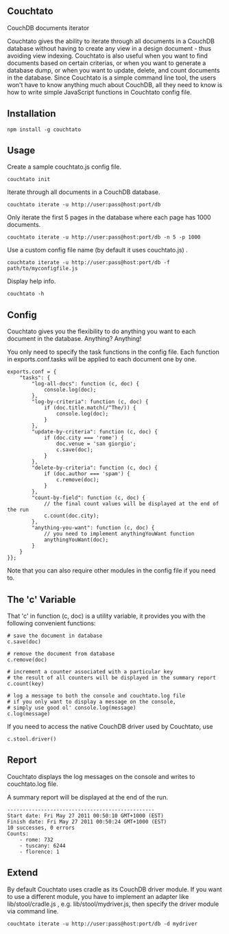 Couchtato
---------

CouchDB documents iterator

Couchtato gives the ability to iterate through all documents in a CouchDB database
without having to create any view in a design document - thus avoiding view indexing.
Couchtato is also useful when you want to find documents based on certain criterias,
or when you want to generate a database dump, or when you want to update, delete, and
count documents in the database. Since Couchtato is a simple command line tool, the
users won't have to know anything much about CouchDB, all they need to know is how to
write simple JavaScript functions in Couchtato config file.

Installation
------------

    npm install -g couchtato
    
Usage
-----

Create a sample couchtato.js config file.

    couchtato init
    
Iterate through all documents in a CouchDB database.

    couchtato iterate -u http://user:pass@host:port/db

Only iterate the first 5 pages in the database where each page has 1000 documents.

    couchtato iterate -u http://user:pass@host:port/db -n 5 -p 1000

Use a custom config file name (by default it uses couchtato.js) .

    couchtato iterate -u http://user:pass@host:port/db -f path/to/myconfigfile.js

Display help info.

    couchtato -h

Config
------

Couchtato gives you the flexibility to do anything you want to each document in the database. Anything? Anything!

You only need to specify the task functions in the config file. Each function in exports.conf.tasks will be applied to each document one by one.

    exports.conf = {
        "tasks": {
            "log-all-docs": function (c, doc) {
                console.log(doc);
            },
            "log-by-criteria": function (c, doc) {
                if (doc.title.match(/^The/)) {
                    console.log(doc);
                }
            },
            "update-by-criteria": function (c, doc) {
                if (doc.city === 'rome') {
                    doc.venue = 'san giorgio';
                    c.save(doc);
                }
            },
            "delete-by-criteria": function (c, doc) {
                if (doc.author === 'spam') {
                    c.remove(doc);
                }
            },
            "count-by-field": function (c, doc) {
                // the final count values will be displayed at the end of the run
                c.count(doc.city);
            },
            "anything-you-want": function (c, doc) {
                // you need to implement anythingYouWant function
                anythingYouWant(doc);
            }
        }
    }};

Note that you can also require other modules in the config file if you need to.

The 'c' Variable
----------------

That 'c' in function (c, doc) is a utility variable, it provides you with the following convenient functions:

    # save the document in database
    c.save(doc)
    
    # remove the document from database
    c.remove(doc)
    
    # increment a counter associated with a particular key
    # the result of all counters will be displayed in the summary report
    c.count(key)
    
    # log a message to both the console and couchtato.log file
    # if you only want to display a message on the console,
    # simply use good ol' console.log(message)
    c.log(message)

If you need to access the native CouchDB driver used by Couchtato, use

    c.stool.driver()

Report
------

Couchtato displays the log messages on the console and writes to couchtato.log file.

A summary report will be displayed at the end of the run.

    ------------------------------------------------
    Start date: Fri May 27 2011 00:50:10 GMT+1000 (EST)
    Finish date: Fri May 27 2011 00:50:24 GMT+1000 (EST)
    10 successes, 0 errors
    Counts:
        - rome: 732
        - tuscany: 6244
        - florence: 1

Extend
------

By default Couchtato uses cradle as its CouchDB driver module. If you want to use a different module,
you have to implement an adapter like lib/stool/cradle.js , e.g. lib/stool/mydriver.js,
then specify the driver module via command line.

    couchtato iterate -u http://user:pass@host:port/db -d mydriver
